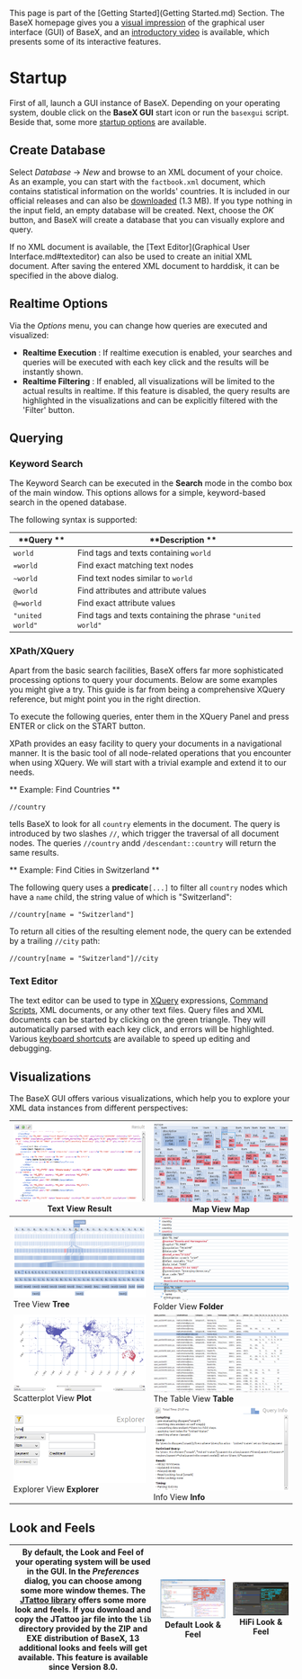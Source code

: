  


 
This page is part of the [Getting Started](Getting Started.md) Section. The BaseX homepage gives you a [visual impression](http://basex.org/products/gui) of the graphical user interface (GUI) of BaseX, and an [introductory video](http://www.youtube.com/watch?v=xILHKGPGaJ4&hd=1) is available, which presents some of its interactive features. 

 
# Startup

First of all, launch a GUI instance of BaseX. Depending on your operating system, double click on the **BaseX GUI** start icon or run the `basexgui` script. Beside that, some more [startup options](.md) are available. 


## Create Database

Select _Database_ → _New_ and browse to an XML document of your choice. As an example, you can start with the `factbook.xml` document, which contains statistical information on the worlds' countries. It is included in our official releases and can also be [downloaded](http://files.basex.org/xml/factbook.xml) (1.3 MB). If you type nothing in the input field, an empty database will be created. Next, choose the _OK_ button, and BaseX will create a database that you can visually explore and query. 


If no XML document is available, the [Text Editor](Graphical User Interface.md#texteditor) can also be used to create an initial XML document. After saving the entered XML document to harddisk, it can be specified in the above dialog. 


## Realtime Options

Via the _Options_ menu, you can change how queries are executed and visualized: 

 * **Realtime Execution** : If realtime execution is enabled, your searches and queries will be executed with each key click and the results will be instantly shown. 
 * **Realtime Filtering** : If enabled, all visualizations will be limited to the actual results in realtime. If this feature is disabled, the query results are highlighted in the visualizations and can be explicitly filtered with the 'Filter' button. 

## Querying

### Keyword Search

The Keyword Search can be executed in the **Search** mode in the combo box of the main window. This options allows for a simple, keyword-based search in the opened database. 


The following syntax is supported: 


**Query ** | **Description **
---------- | ----------------
`world` | Find tags and texts containing `world`
`=world` | Find exact matching text nodes 
`~world` | Find text nodes similar to `world`
`@world` | Find attributes and attribute values 
`@=world` | Find exact attribute values 
`"united world"` | Find tags and texts containing the phrase `"united world"`

### XPath/XQuery

Apart from the basic search facilities, BaseX offers far more sophisticated processing options to query your documents. Below are some examples you might give a try. This guide is far from being a comprehensive XQuery reference, but might point you in the right direction. 


To execute the following queries, enter them in the XQuery Panel and press ENTER or click on the START button. 


XPath provides an easy facility to query your documents in a navigational manner. It is the basic tool of all node-related operations that you encounter when using XQuery. We will start with a trivial example and extend it to our needs. 


** Example: Find Countries **


    //country


tells BaseX to look for all `country` elements in the document. The query is introduced by two slashes `//`, which trigger the traversal of all document nodes. The queries `//country` andd `/descendant::country` will return the same results. 


** Example: Find Cities in Switzerland **


The following query uses a **predicate**`[...]` to filter all `country` nodes which have a `name` child, the string value of which is "Switzerland": 


    //country[name = "Switzerland"]


To return all cities of the resulting element node, the query can be extended by a trailing `//city` path: 


    //country[name = "Switzerland"]//city


### Text Editor

The text editor can be used to type in [XQuery](XQuery.md) expressions, [Command Scripts](Commands.md#basics), XML documents, or any other text files. Query files and XML documents can be started by clicking on the green triangle. They will automatically parsed with each key click, and errors will be highlighted. Various [keyboard shortcuts](Shortcuts.md) are available to speed up editing and debugging. 


## Visualizations

The BaseX GUI offers various visualizations, which help you to explore your XML data instances from different perspectives: 


![Result.png](img/Result.png)Text View **Result** | ![Map.png](img/Map.png)Map View **Map**
------------------------------------------------- | ---------------------------------------
![Tree.png](img/Tree.png)Tree View **Tree** | ![Folder.png](img/Folder.png)Folder View **Folder**
![Scatterplot.png](img/Scatterplot.png)Scatterplot View **Plot** | ![Table.png](img/Table.png)The Table View **Table**
![Explorer.png](img/Explorer.png)Explorer View **Explorer** | ![InfoView.png](img/InfoView.png)Info View **Info**

## Look and Feels

 By default, the Look and Feel of your operating system will be used in the GUI. In the _Preferences_ dialog, you can choose among some more window themes. The [JTattoo library](http://www.jtattoo.net/ScreenShots.html) offers some more look and feels. If you download and copy the JTattoo jar file into the `lib` directory provided by the ZIP and EXE distribution of BaseX, 13 additional looks and feels will get available. This feature is available since Version 8.0.  | ![Defaultlaf.png](img/Defaultlaf.png)Default Look & Feel | ![Hifilaf.png](img/Hifilaf.png)HiFi Look & Feel
------------------------------------------------------------------------------------------------------------------------------------------------------------------------------------------------------------------------------------------------------------------------------------------------------------------------------------------------------------------------------------------------------------------------------------------------------------------------------------- | -------------------------------------------------------- | -----------------------------------------------
